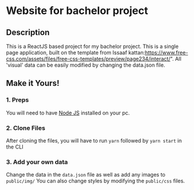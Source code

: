 # Website for bachelor project


## Description
This is a ReactJS based project for my bachelor project. This is a single page application, built on the template from Issaaf kattan:https://www.free-css.com/assets/files/free-css-templates/preview/page234/interact/".
All 'visual' data can be easily modified by changing the data.json file.


## Make it Yours!
### 1. Preps
You will need to have <a href="https://nodejs.org/">Node JS</a> installed on your pc. 

### 2. Clone Files
After cloning the files, you will have to run ```yarn``` followed by ```yarn start``` in the CLI
### 3. Add your own data 
Change the data in the ```data.json``` file as well as add any images to ```public/img/```
You can also change styles by modifying the ```public/css``` files.
